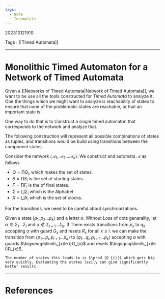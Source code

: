 ```yaml
---
tags:
  - Note
  - Incomplete
---
```

202310121910

Tags : [[Timed Automata]]

---
# Monolithic Timed Automaton for a Network of Timed Automata

Given a [[Networks of Timed Automata|Network of Timed Automata]], we want to be use all the tools constructed for *Timed Automata* to analyze it. One the things which we might want to analyze is reachability of states to ensure that none of the problematic states are reachable, or that an important state is.

One way to do that is to Construct a single timed automaton that corresponds to the network and analyze that.

The following construction will represent all possible combinations of states as tuples, and transitions would be build using transitions between the component states.

Consider the network $\langle \mathcal A_{1},\mathcal A_{2}\dots \mathcal A_{k}\rangle$.
We construct and automata $\mathcal A$ as follows
- $Q = \prod Q_{i}$, which makes the set of states.
- $S = \prod S_{i}$ is the set of starting states.
- $F = \prod F_{i}$ is the of final states.
- $\Sigma = \bigcup \Sigma_{i}$ which is the Alphabet.
- $X = \bigsqcup X_{i}$ which is the set of clocks.

For the transitions, we need to be careful about synchronizations.

Given a state $\langle p_{1}, p_{2}\dots p_{k}\rangle$ and a letter $\alpha$. Without Loss of dots generality, let $\alpha\in \Sigma_{1}\dots \Sigma_{i}$ and $\alpha\notin \Sigma_{i+1}\dots \Sigma_{k}$.
If There exists transitions from $p_{x}$ to $q_{x}$ accepting $\alpha$ with guard $G_x$ and resets $R_{x}$ for all $x\le i$. we can make the transition from $\langle p_{1}\dots p_{i},p_{i+1}\dots p_{k}\rangle$ to $\langle q_{1}\dots q_{i},p_{i+1}\dots p_{k}\rangle$ accepting $\alpha$ with guards $\bigwedge\limits_{x\le i}G_{x}$ and resets $\bigsqcup\limits_{x\le i}R_{x}$.

```ad-warning
The number of states this leads to is $\prod |Q_{i}|$ which gets big very quickly. Evaluating the states lazily can give significantly better results.
```

---
# References
